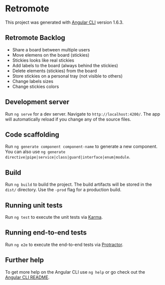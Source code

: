 # Retromote

This project was generated with [Angular CLI](https://github.com/angular/angular-cli) version 1.6.3.

## Retromote Backlog
- Share a board between multiple users
- Move elemens on the board (stickies)
- Stickies looks like real stickies
- Add labels to the board (always behind the stickies)
- Delete elements (stickies) from the board
- Store stickies on a personal tray (not visible to others)
- Change labels sizes
- Change stickies colors

## Development server

Run `ng serve` for a dev server. Navigate to `http://localhost:4200/`. The app will automatically reload if you change any of the source files.

## Code scaffolding

Run `ng generate component component-name` to generate a new component. You can also use `ng generate directive|pipe|service|class|guard|interface|enum|module`.

## Build

Run `ng build` to build the project. The build artifacts will be stored in the `dist/` directory. Use the `-prod` flag for a production build.

## Running unit tests

Run `ng test` to execute the unit tests via [Karma](https://karma-runner.github.io).

## Running end-to-end tests

Run `ng e2e` to execute the end-to-end tests via [Protractor](http://www.protractortest.org/).

## Further help

To get more help on the Angular CLI use `ng help` or go check out the [Angular CLI README](https://github.com/angular/angular-cli/blob/master/README.md).
